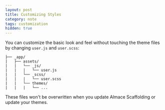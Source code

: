 ```yaml
---
layout: post
title: Customizing Styles
category: note
tags: customization
hidden: true
---
```


You can customize the basic look and feel without touching the theme files by changing `user.js` and `user.scss`:

```
├── _app/
|   ├── assets/
|   |   └── _js/
|   |   |   └── user.js
|   |   └── _scss/
|   |   |   └── user.scss
|   |   └── themes/
|   |   |   └── ...
```

These files won't be overwritten when you update Almace Scaffolding or update your themes.
